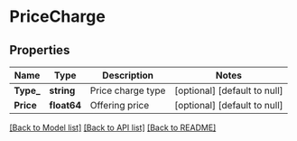 # PriceCharge

## Properties
Name | Type | Description | Notes
------------ | ------------- | ------------- | -------------
**Type_** | **string** | Price charge type | [optional] [default to null]
**Price** | **float64** | Offering price | [optional] [default to null]

[[Back to Model list]](../README.md#documentation-for-models) [[Back to API list]](../README.md#documentation-for-api-endpoints) [[Back to README]](../README.md)

